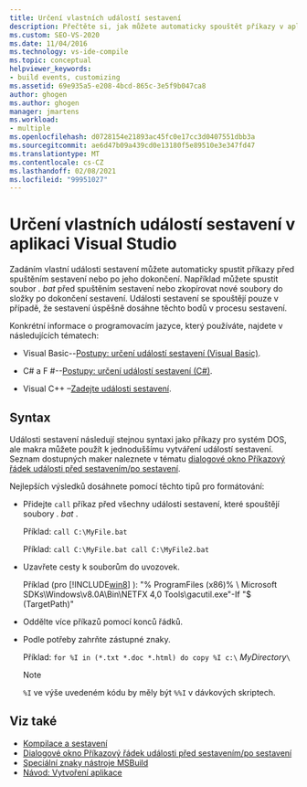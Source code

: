 ```yaml
---
title: Určení vlastních událostí sestavení
description: Přečtěte si, jak můžete automaticky spouštět příkazy v aplikaci Visual Studio před spuštěním sestavení nebo po jeho dokončení.
ms.custom: SEO-VS-2020
ms.date: 11/04/2016
ms.technology: vs-ide-compile
ms.topic: conceptual
helpviewer_keywords:
- build events, customizing
ms.assetid: 69e935a5-e208-4bcd-865c-3e5f9b047ca8
author: ghogen
ms.author: ghogen
manager: jmartens
ms.workload:
- multiple
ms.openlocfilehash: d0728154e21893ac45fc0e17cc3d0407551dbb3a
ms.sourcegitcommit: ae6d47b09a439cd0e13180f5e89510e3e347fd47
ms.translationtype: MT
ms.contentlocale: cs-CZ
ms.lasthandoff: 02/08/2021
ms.locfileid: "99951027"
---
```

# <a name="specify-custom-build-events-in-visual-studio"></a>Určení vlastních událostí sestavení v aplikaci Visual Studio

Zadáním vlastní události sestavení můžete automaticky spustit příkazy před spuštěním sestavení nebo po jeho dokončení. Například můžete spustit soubor *. bat* před spuštěním sestavení nebo zkopírovat nové soubory do složky po dokončení sestavení. Události sestavení se spouštějí pouze v případě, že sestavení úspěšně dosáhne těchto bodů v procesu sestavení.

Konkrétní informace o programovacím jazyce, který používáte, najdete v následujících tématech:

- Visual Basic--[Postupy: určení událostí sestavení (Visual Basic)](../ide/how-to-specify-build-events-visual-basic.md).

- C# a F #--[Postupy: určení událostí sestavení (C#)](../ide/how-to-specify-build-events-csharp.md).

- Visual C++ –[Zadejte události sestavení](/cpp/build/specifying-build-events).

## <a name="syntax"></a>Syntax

Události sestavení následují stejnou syntaxi jako příkazy pro systém DOS, ale makra můžete použít k jednoduššímu vytváření událostí sestavení. Seznam dostupných maker naleznete v tématu [dialogové okno Příkazový řádek události před sestavením/po sestavení](../ide/reference/pre-build-event-post-build-event-command-line-dialog-box.md).

Nejlepších výsledků dosáhnete pomocí těchto tipů pro formátování:

- Přidejte `call` příkaz před všechny události sestavení, které spouštějí soubory *. bat* .

   Příklad: `call C:\MyFile.bat`

   Příklad: `call C:\MyFile.bat call C:\MyFile2.bat`

- Uzavřete cesty k souborům do uvozovek.

   Příklad (pro [!INCLUDE[win8](../debugger/includes/win8_md.md)] ): "% ProgramFiles (x86)% \ Microsoft SDKs\Windows\v8.0A\Bin\NETFX 4,0 Tools\gacutil.exe"-If "$ (TargetPath)"

- Oddělte více příkazů pomocí konců řádků.

- Podle potřeby zahrňte zástupné znaky.

   Příklad: `for %I in (*.txt *.doc *.html) do copy %I c:\` *MyDirectory*`\`

  > [!NOTE]
  > `%I` ve výše uvedeném kódu by měly být `%%I` v dávkových skriptech.

## <a name="see-also"></a>Viz také

- [Kompilace a sestavení](../ide/compiling-and-building-in-visual-studio.md)
- [Dialogové okno Příkazový řádek události před sestavením/po sestavení](../ide/reference/pre-build-event-post-build-event-command-line-dialog-box.md)
- [Speciální znaky nástroje MSBuild](../msbuild/msbuild-special-characters.md)
- [Návod: Vytvoření aplikace](../ide/walkthrough-building-an-application.md)
